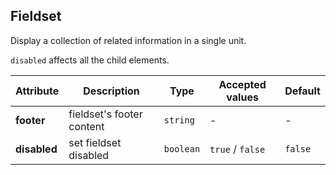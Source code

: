 ## Fieldset

Display a collection of related information in a single unit.

<ex-code name="ex-fieldset-basic"></ex-code>

<ex-code name="ex-fieldset-custom"></ex-code>

<ex-code name="ex-fieldset-disabled">

<code>disabled</code> affects all the child elements.

</ex-code>

<ex-footer edit-link="https://github.com/geist-org/vue/edit/master/docs/en-us/components/avatar.md">

| Attribute    | Description               | Type      | Accepted values  | Default |
| ------------ | ------------------------- | --------- | ---------------- | ------- |
| **footer**   | fieldset's footer content | `string`  | -                | -       |
| **disabled** | set fieldset disabled     | `boolean` | `true` / `false` | `false` |

</ex-footer>
